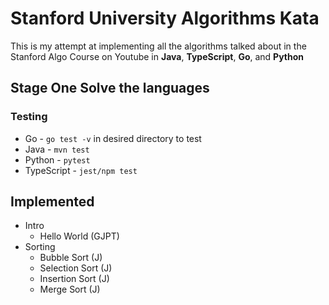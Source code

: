 # Stanford University Algorithms Kata

This is my attempt at implementing all the algorithms talked about in the Stanford Algo Course on Youtube in **Java**, **TypeScript**, **Go**, and **Python**

## Stage One Solve the languages

### Testing

- Go - `go test -v` in desired directory to test
- Java - `mvn test`
- Python - `pytest`
- TypeScript - `jest/npm test`

## Implemented

- Intro
    - Hello World (GJPT)
- Sorting
    - Bubble Sort (J)
    - Selection Sort (J)
    - Insertion Sort (J)
    - Merge Sort (J)
